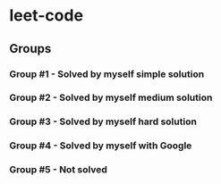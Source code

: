# leet-code

## Groups

### Group #1 - Solved by myself simple solution
### Group #2 - Solved by myself medium solution
### Group #3 - Solved by myself hard solution
### Group #4 - Solved by myself with Google
### Group #5 - Not solved